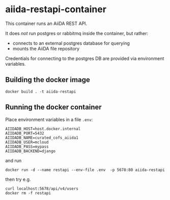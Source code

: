 # aiida-restapi-container

This container runs an AiiDA REST API.

It does *not* run postgres or rabbitmq inside the container, but rather:

 * connects to an external postgres database for querying
 * mounts the AiiDA file repository

Credentials for connecting to the postgres DB are provided via environment variables.

## Building the docker image
```
docker build . -t aiida-restapi
```

## Running the docker container

Place environment variables in a file `.env`:
```
AIIDADB_HOST=host.docker.internal
AIIDADB_PORT=5432
AIIDADB_NAME=curated_cofs_aiida1
AIIDADB_USER=mcloud
AIIDADB_PASS=mypass
AIIDADB_BACKEND=django
```

and run
```
docker run -d --name restapi --env-file .env  -p 5678:80 aiida-restapi
```
then try e.g.
```
curl localhost:5678/api/v4/users
docker rm -f restapi
```
